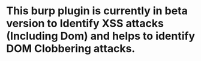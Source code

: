 # This burp plugin is currently in beta version to Identify XSS attacks (Including Dom) and helps to identify DOM Clobbering attacks. 
